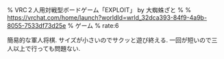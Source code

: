 % VRC２人用対戦型ボードゲーム「EXPLOIT」 by 大蜘蛛ざと
% 
% https://vrchat.com/home/launch?worldId=wrld_32dca393-84f9-4a9b-8055-7533df73d25e
% ゲーム
% rate:6

簡易的な軍人将棋.
サイズが小さいのでサクッと遊び終える.
一回が短いので三人以上で行っても問題ない.
